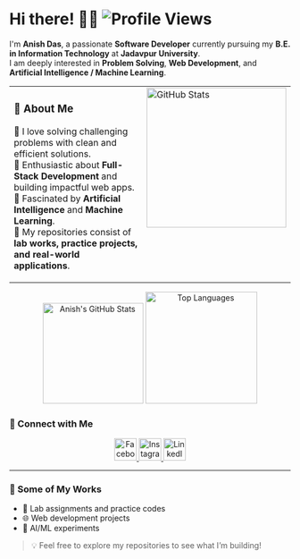 # Hi there! 👋🏼 ![Profile Views](https://komarev.com/ghpvc/?username=anish9050&label=Profile%20views&color=0e75b6&style=flat)


I'm **Anish Das**, a passionate **Software Developer** currently pursuing my **B.E. in Information Technology** at **Jadavpur University**.  
I am deeply interested in **Problem Solving**, **Web Development**, and **Artificial Intelligence / Machine Learning**.  


<table>
  <tr>
    <td valign="top" width="70%">

### 🚀 About Me  
🔹 I love solving challenging problems with clean and efficient solutions.  
🔹 Enthusiastic about **Full-Stack Development** and building impactful web apps.  
🔹 Fascinated by **Artificial Intelligence** and **Machine Learning**.  
🔹 My repositories consist of **lab works, practice projects, and real-world applications**.  

</td>
    <td valign="top" width="30%">
      <img src="stortcinematic.png" alt="GitHub Stats" width="250" />
    </td>
  </tr>
</table>



<p align="center">
  <img src="https://github-readme-stats.vercel.app/api?username=anish9050&show_icons=true&theme=radical" alt="Anish's GitHub Stats" height="180"/>
  <img src="https://github-readme-stats.vercel.app/api/top-langs/?username=anish9050&layout=compact&theme=radical" alt="Top Languages" height="200"/>
</p>


### 🔗 Connect with Me  
<p align="center">
  <a href="https://www.facebook.com/profile.php?id=100095093693247" target="_blank">
    <img src="https://cdn-icons-png.flaticon.com/512/124/124010.png" alt="Facebook" width="40"/>
  </a>
  
  <a href="https://www.instagram.com/anish_9050/" target="_blank">
    <img src="https://cdn-icons-png.flaticon.com/512/2111/2111463.png" alt="Instagram" width="40"/>
  </a>
  
  <a href="https://www.linkedin.com/in/anish-das50/" target="_blank">
    <img src="https://cdn-icons-png.flaticon.com/512/174/174857.png" alt="LinkedIn" width="40"/>
  </a>
</p>

---

### 📂 Some of My Works  
- 🚀 Lab assignments and practice codes  
- 🌐 Web development projects  
- 🤖 AI/ML experiments  

> 💡 Feel free to explore my repositories to see what I’m building!  
